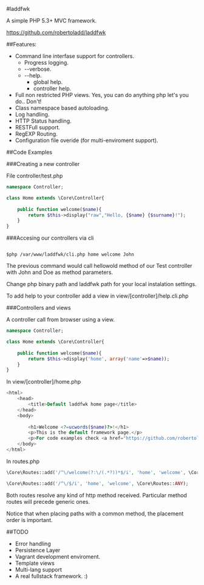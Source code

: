 #laddfwk

A simple PHP 5.3+ MVC framework.

https://github.com/robertoladd/laddfwk

##Features:

* Command line interfase support for controllers.
    * Progress logging.
    * --verbose.
    * --help.
        * global help.
        * controller help.
* Full non restricted PHP views. Yes, you can do anything php let's you do.. Don't!
* Class namespace based autoloading.
* Log handling.
* HTTP Status handling.
* RESTFull support.
* RegEXP Routing.
* Configuration file overide (for multi-enviroment support).

##Code Examples

###Creating a new controller

File controller/test.php

```php
namespace Controller;

class Home extends \Core\Controller{
    
    public function welcome($name){
        return $this->display("raw","Hello, {$name} {$surname}!");
    }
}
```

###Accesing our controllers via cli


```Shell

$php /var/www/laddfwk/cli.php home welcome John

```
The previous command would call hellowold method of our Test controller with John and Doe as method parameters.

Change php binary path and laddfwk path for your local instalation settings.

To add help to your controller add a view in view/[controller]/help.cli.php

###Controllers and views

A controller call from browser using a view.

```php
namespace Controller;

class Home extends \Core\Controller{
    
    public function welcome($name){
        return $this->display('home', array('name'=>$name));
    }
}
```

In view/[controller]/home.php

```php
<html>
    <head>
        <title>Default laddfwk home page</title>
    </head>
    <body>
        
        <h1>Welcome <?=ucwords($name)?>!</h1>
        <p>This is the default framework page.</p>
        <p>For code examples check <a href="https://github.com/robertoladd/laddfwk">https://github.com/robertoladd/laddfwk</a></p>
    </body>
</html>

```

In routes.php

```php
\Core\Routes::add('/^\/welcome(?:\/(.*?))*$/i', 'home', 'welcome', \Core\Routes::ANY);

\Core\Routes::add('/^\/$/i', 'home', 'welcome', \Core\Routes::ANY);

```
Both routes resolve any kind of http method received. Particular method routes will precede generic ones.

Notice that when placing paths with a common method, the placement order is important.


##TODO


* Error handling
* Persistence Layer
* Vagrant development enviroment.
* Template views
* Multi-lang support
* A real fullstack framework. :)
